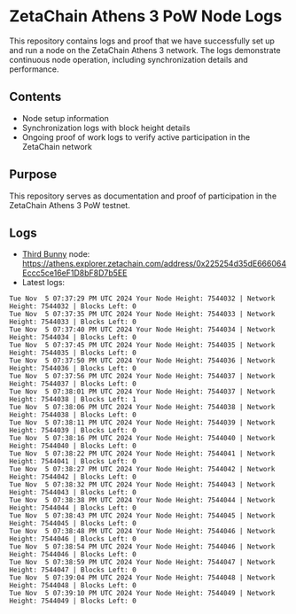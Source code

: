 # ZetaChain Athens 3 PoW Node Logs
This repository contains logs and proof that we have successfully set up and run a node on the ZetaChain Athens 3 network. The logs demonstrate continuous node operation, including synchronization details and performance.

## Contents
- Node setup information
- Synchronization logs with block height details
- Ongoing proof of work logs to verify active participation in the ZetaChain network

## Purpose
This repository serves as documentation and proof of participation in the ZetaChain Athens 3 PoW testnet.

## Logs

- [Third Bunny](https://thirdbunny.xyz/) node: https://athens.explorer.zetachain.com/address/0x225254d35dE666064Eccc5ce16eF1D8bF8D7b5EE
- Latest logs:
```
Tue Nov  5 07:37:29 PM UTC 2024 Your Node Height: 7544032 | Network Height: 7544032 | Blocks Left: 0
Tue Nov  5 07:37:35 PM UTC 2024 Your Node Height: 7544033 | Network Height: 7544033 | Blocks Left: 0
Tue Nov  5 07:37:40 PM UTC 2024 Your Node Height: 7544034 | Network Height: 7544034 | Blocks Left: 0
Tue Nov  5 07:37:45 PM UTC 2024 Your Node Height: 7544035 | Network Height: 7544035 | Blocks Left: 0
Tue Nov  5 07:37:50 PM UTC 2024 Your Node Height: 7544036 | Network Height: 7544036 | Blocks Left: 0
Tue Nov  5 07:37:56 PM UTC 2024 Your Node Height: 7544037 | Network Height: 7544037 | Blocks Left: 0
Tue Nov  5 07:38:01 PM UTC 2024 Your Node Height: 7544037 | Network Height: 7544038 | Blocks Left: 1
Tue Nov  5 07:38:06 PM UTC 2024 Your Node Height: 7544038 | Network Height: 7544038 | Blocks Left: 0
Tue Nov  5 07:38:11 PM UTC 2024 Your Node Height: 7544039 | Network Height: 7544039 | Blocks Left: 0
Tue Nov  5 07:38:16 PM UTC 2024 Your Node Height: 7544040 | Network Height: 7544040 | Blocks Left: 0
Tue Nov  5 07:38:22 PM UTC 2024 Your Node Height: 7544041 | Network Height: 7544041 | Blocks Left: 0
Tue Nov  5 07:38:27 PM UTC 2024 Your Node Height: 7544042 | Network Height: 7544042 | Blocks Left: 0
Tue Nov  5 07:38:32 PM UTC 2024 Your Node Height: 7544043 | Network Height: 7544043 | Blocks Left: 0
Tue Nov  5 07:38:38 PM UTC 2024 Your Node Height: 7544044 | Network Height: 7544044 | Blocks Left: 0
Tue Nov  5 07:38:43 PM UTC 2024 Your Node Height: 7544045 | Network Height: 7544045 | Blocks Left: 0
Tue Nov  5 07:38:48 PM UTC 2024 Your Node Height: 7544046 | Network Height: 7544046 | Blocks Left: 0
Tue Nov  5 07:38:54 PM UTC 2024 Your Node Height: 7544046 | Network Height: 7544046 | Blocks Left: 0
Tue Nov  5 07:38:59 PM UTC 2024 Your Node Height: 7544047 | Network Height: 7544047 | Blocks Left: 0
Tue Nov  5 07:39:04 PM UTC 2024 Your Node Height: 7544048 | Network Height: 7544048 | Blocks Left: 0
Tue Nov  5 07:39:10 PM UTC 2024 Your Node Height: 7544049 | Network Height: 7544049 | Blocks Left: 0
```
